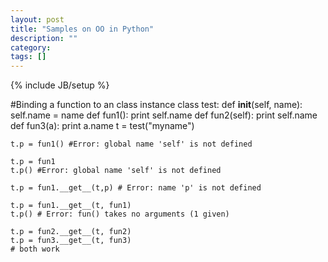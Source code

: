```yaml
---
layout: post
title: "Samples on OO in Python"
description: ""
category: 
tags: []
---
```

{% include JB/setup %}

#Binding a function to an class instance
	class test:
		def __init__(self, name):
			self.name = name
	def fun1():
		print self.name
	def fun2(self):
		print self.name
	def fun3(a):
		print a.name
	t = test("myname")

	t.p = fun1() #Error: global name 'self' is not defined

	t.p = fun1 
	t.p() #Error: global name 'self' is not defined

	t.p = fun1.__get__(t,p) # Error: name 'p' is not defined

	t.p = fun1.__get__(t, fun1) 
	t.p() # Error: fun() takes no arguments (1 given)
	
	t.p = fun2.__get__(t, fun2)
	t.p = fun3.__get__(t, fun3)
	# both work
